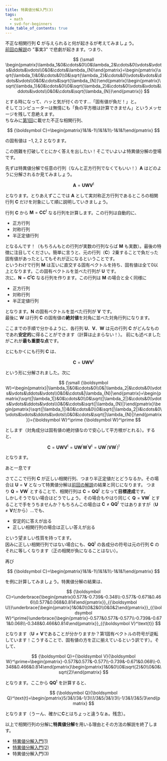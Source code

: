 ```yaml
---
title: 特異値分解入門(3)
tags:
  - math
  - svd-for-beginners
hide_table_of_contents: true
---
```


不正な相関行列 ${\boldsymbol C}$ が与えられると何が起きるが考えてみましょう。\
[前回の解説](./2010-03-20-svd-for-begninners-2.md)の "事実3" で悲劇が起きます。つまり、

$$
{\small \begin{pmatrix}\lambda_1&0&\cdots&0\\0&\lambda_2&\cdots&0\\vdots&\vdots&\ddots&\vdots\\0&0&\cdots&\lambda_{N}\end{pmatrix}=\begin{pmatrix}\sqrt{\lambda_1}&0&\cdots&0\\0&\sqrt{\lambda_2}&\cdots&0\\vdots&\vdots&\ddots&\vdots\\0&0&\cdots&\sqrt{\lambda_{N}}\end{pmatrix}\begin{pmatrix}\sqrt{\lambda_1}&0&\cdots&0\\0&\sqrt{\lambda_2}&\cdots&0\\vdots&\vdots&\ddots&\vdots\\0&0&\cdots&\sqrt{\lambda_{N}}\end{pmatrix}}
$$

とする時になって、ハッと気が付くのです...「固有値が負だ！」と。\
そしてコンピューターは無情にも「負の平方根は計算できません」というメッセージを残して息絶えます。\
ちなみに[第1回](./2010-03-20-svd-for-begninners-1.md)に載せた不正な相関行列、

$$
{\boldsymbol C}=\begin{pmatrix}1&1&-1\\1&1&1\\-1&1&1\end{pmatrix}
$$

の固有値は $-1,2,2$ となります。

この困難を打破してとにかく答えを出したい！そこでいよいよ特異値分解の登場です。

先ずは特異値分解で任意の行列（なんと正方行列でなくてもいい！）${\boldsymbol A}$ はどのように分解されるか見てみましょう。

$$
{\boldsymbol A}={\boldsymbol U}{\boldsymbol W}{\boldsymbol V}^\text{t}
$$

となります。とりあえずここでは ${\boldsymbol A}$ として実対称正方行列であるところの相関行列 ${\boldsymbol C}$ だけを対象にして順に説明していきましょう。

行列 ${\boldsymbol C}$ から ${\boldsymbol M}={\boldsymbol C}{\boldsymbol C}^\text{t}$ なる行列を計算します。この行列は自動的に、

- 正方行列
- 対称行列
- 半正定値行列

となるんです！（もちろんもとの行列が実数の行列ならば ${\boldsymbol M}$ も実数）。最後の特徴に注目してください。簡単に言うと、元の行列（${\boldsymbol C}$）2乗することで負だった固有値があったとしてもそれが正になるということです。\
というわけで行列 ${\boldsymbol M}$ は互いに直交する固有ベクトルを持ち、固有値は全て0以上となります。この固有ベクトルを並べた行列が ${\boldsymbol U}$ です。\
次に、${\boldsymbol N}={\boldsymbol C}^\text{t}{\boldsymbol C}$ なる行列を作ります。この行列は ${\boldsymbol M}$ の場合と全く同様に

- 正方行列
- 対称行列
- 半正定値行列

となります。${\boldsymbol N}$ の固有ベクトルを並べた行列が ${\boldsymbol V}$ です。\
最後に ${\boldsymbol W}$ は行列 ${\boldsymbol C}$ の固有値の**絶対値**を対角に並べた対角行列になります。

ここまでの手順で分かるように、各行列 ${\boldsymbol U}$、${\boldsymbol V}$、${\boldsymbol W}$ は元の行列 ${\boldsymbol C}$ がどんなものであれ**安定的**に得ることができます（計算は止まらない！）。 前にも述べましたがこれが**最も重要な点**です。

とにもかくにも行列 ${\boldsymbol C}$ は、

$$
{\boldsymbol C}={\boldsymbol U}{\boldsymbol W}{\boldsymbol V}^\text{t}
$$

という形に分解されました。次に

$$
{\small {\boldsymbol W}=\begin{pmatrix}|\lambda_1|&0&\cdots&0\\0&|\lambda_2|&\cdots&0\\vdots&\vdots&\ddots&\vdots\\0&0&\cdots&|\lambda_{N}|\end{pmatrix}=\begin{pmatrix}\sqrt{|\lambda_1|}&0&\cdots&0\\0&\sqrt{|\lambda_2|}&\cdots&0\\vdots&\vdots&\ddots&\vdots\\0&0&\cdots&\sqrt{|\lambda_{N}|}\end{pmatrix}\begin{pmatrix}\sqrt{|\lambda_1|}&0&\cdots&0\\0&\sqrt{|\lambda_2|}&\cdots&0\\vdots&\vdots&\ddots&\vdots\\0&0&\cdots&\sqrt{|\lambda_{N}|}\end{pmatrix}}={\boldsymbol W}^\prime {\boldsymbol W}^\prime
$$

とします（対角成分は固有値の絶対値なので安心して平方根がとれる）。すると、

$$
{\boldsymbol C}={\boldsymbol U}{\boldsymbol W}{\boldsymbol V}^\text{t}={\boldsymbol U}{\boldsymbol W}^\prime {\boldsymbol W}^\prime {\boldsymbol V}^\text{t}={\boldsymbol U}{\boldsymbol W}^\prime({\boldsymbol V}{\boldsymbol W}^\prime)^\text{t}
$$

となります。

あと一息です

さてここで行列 ${\boldsymbol C}$ が正しい相関行列、つまり半正定値だとどうなるか。その場合は ${\boldsymbol U}={\boldsymbol V}$ となって特異値分解は[前回の解説](./2010-03-20-svd-for-begninners-2.md)の結果と同じになります。 つまり ${\boldsymbol Q}={\boldsymbol V}{\boldsymbol W}^\prime$ とすることで、相関行列は ${\boldsymbol C}={\boldsymbol Q}{\boldsymbol Q}^\text{t}$ となって**目標達成**です。\
しかしそうでない場合はどうでしょう。その場合もやはり同じく ${\boldsymbol Q}={\boldsymbol V}{\boldsymbol W}^\prime$ とすることで手をうちませんか？もちろんこの場合は ${\boldsymbol C}\neq {\boldsymbol Q}{\boldsymbol Q}^\text{t}$ ではありますが（${\boldsymbol U}\neq{\boldsymbol V}$だから）...でも、

- 安定的に答えが出る
- 正しい相関行列の場合は正しい答えが出る

という望ましい性質を持ってます。\
因みに正しい相関行列ではない場合にも、${\boldsymbol Q}{\boldsymbol Q}^\text{t}$ の各成分の符号は元の行列 ${\boldsymbol C}$ のそれに等しくなります（正の相関が負になることはない）。

再び

$$
{\boldsymbol C}=\begin{pmatrix}1&1&-1\\1&1&1\\-1&1&1\end{pmatrix}
$$

を例に計算してみましょう。特異値分解の結果は、

$$
{\boldsymbol C}=\underbrace{\begin{pmatrix}0.577&-0.739&-0.348\\-0.577&-0.671&0.466\\0.577&0.068&0.814\end{pmatrix}}_{{\boldsymbol U}}\underbrace{\begin{pmatrix}1&0&0\\0&2&0\\0&0&2\end{pmatrix}}_{{\boldsymbol W}^\prime}\underbrace{\begin{pmatrix}-0.577&0.577&-0.577\\-0.739&-0.671&0.068\\-0.348&0.466&0.814\end{pmatrix}}_{{\boldsymbol V}^\text{t}}
$$

となります（${\boldsymbol U}\neq {\boldsymbol V}$であることが分かりますか？第1固有ベクトルの符号が逆転しています！こうすることで、固有値の方を正に揃えているという訳です）。そして、

$$
{\boldsymbol Q}={\boldsymbol V}{\boldsymbol W}^\prime=\begin{pmatrix}-0.577&0.577&-0.577\\-0.739&-0.671&0.068\\-0.348&0.466&0.814\end{pmatrix}\begin{pmatrix}1&0&0\\0&\sqrt{2}&0\\0&0&\sqrt{2}\end{pmatrix}
$$

となります。ここから ${\boldsymbol Q}{\boldsymbol Q}^\text{t}$ を計算すると、

$$
{\boldsymbol Q}{\boldsymbol Q}^\text{t}=\begin{pmatrix}5/3&1/3&-1/3\\1/3&5/3&1/3\\-1/3&1/3&5/3\end{pmatrix}
$$

となります（うーん、確かに${\boldsymbol C}$とはちょっと違うなぁ。残念）。

以上で相関行列の分解に**特異値分解**を用いる理由とその方法の解説を終了します。

- [特異値分解入門(1)](./2010-03-20-svd-for-begninners-1.md)
- [特異値分解入門(2)](./2010-03-20-svd-for-begninners-2.md)
- 特異値分解入門(3)
